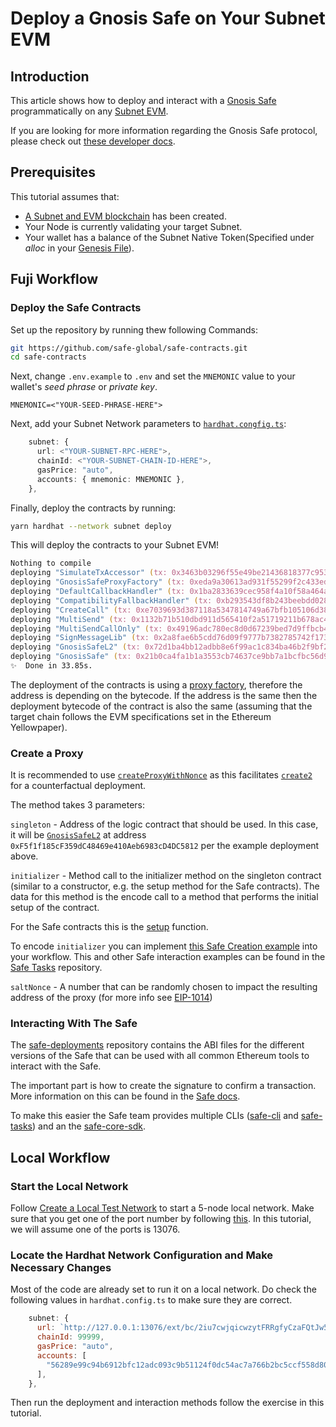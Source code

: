 # Deploy a Gnosis Safe on Your Subnet EVM

## Introduction
This article shows how to deploy and interact with a [Gnosis Safe](https://gnosis-safe.io/) programmatically on any [Subnet EVM](README.md).

If you are looking for more information regarding the Gnosis Safe protocol, please check out [these developer docs](https://docs.gnosis-safe.io/).

## Prerequisites
This tutorial assumes that:

- [A Subnet and EVM blockchain](./create-a-fuji-subnet.md) has been created.
- Your Node is currently validating your target Subnet.
- Your wallet has a balance of the Subnet Native Token(Specified under _alloc_ in your [Genesis File](./customize-a-subnet.md#genesis)).

## Fuji Workflow


### Deploy the Safe Contracts

Set up the repository by running thew following Commands:

```zsh
git https://github.com/safe-global/safe-contracts.git
cd safe-contracts
```

Next, change `.env.example` to `.env` and set the `MNEMONIC` value to your wallet's _seed phrase_ or _private key_.

```env
MNEMONIC=<"YOUR-SEED-PHRASE-HERE">
```

Next, add your Subnet Network parameters to [`hardhat.congfig.ts`](https://github.com/safe-global/safe-contracts/blob/main/hardhat.config.ts):

```ts
    subnet: {
      url: <"YOUR-SUBNET-RPC-HERE">,
      chainId: <"YOUR-SUBNET-CHAIN-ID-HERE">,
      gasPrice: "auto",
      accounts: { mnemonic: MNEMONIC },
    },
```


Finally, deploy the contracts by running:

```zsh
yarn hardhat --network subnet deploy
```

This will deploy the contracts to your Subnet EVM!

```zsh
Nothing to compile
deploying "SimulateTxAccessor" (tx: 0x3463b03296f55e49be21436818377c953b2719c8d1da43d577bc55910f0ca82a)...: deployed at 0xe336d36FacA76840407e6836d26119E1EcE0A2b4 with 237301 gas
deploying "GnosisSafeProxyFactory" (tx: 0xeda9a30613ad931f55299f2c433ede3fbe1ea2fe1732f826eb7e907b777b5d35)...: deployed at 0xE3573540ab8A1C4c754Fd958Dc1db39BBE81b208 with 865918 gas
deploying "DefaultCallbackHandler" (tx: 0x1ba2833639cec958f4a10f58a464a1e3c8157e3e146a006bc7b2e4d878ae7104)...: deployed at 0x8B3BC4270BE2abbB25BC04717830bd1Cc493a461 with 541390 gas
deploying "CompatibilityFallbackHandler" (tx: 0xb293543df8b243beebdd028db7a8424a4c35fce4f41048c1c27dc25da129a227)...: deployed at 0x7B4982e1F7ee384F206417Fb851a1EB143c513F9 with 1235752 gas
deploying "CreateCall" (tx: 0xe7039693d387118a5347814749a67bfb105106d385a60de1428bed3d2bb86233)...: deployed at 0x55a4eDd8A2c051079b426E9fbdEe285368824a89 with 294075 gas
deploying "MultiSend" (tx: 0x1132b71b510dbd911d565410f2a51719211b678ac467ab4ed7e04a89662fd682)...: deployed at 0xB8a934dcb74d0E3d1DF6Bce0faC12cD8B18801eD with 189518 gas
deploying "MultiSendCallOnly" (tx: 0x49196adc780ec8d0d67239bed7d9ffbcb4725ab282f7f008fb0cf9cec252c9da)...: deployed at 0xa1E47689f396fED7d18D797d9D31D727d2c0d483 with 141745 gas
deploying "SignMessageLib" (tx: 0x2a8fae6b5cdd76d09f9777b7382785742f173c4db4270f00f22ad9592cdbc424)...: deployed at 0xe17bDC68168d07c1776c362d596adaa5d52A1De7 with 261758 gas
deploying "GnosisSafeL2" (tx: 0x72d1ba4bb12adbb8e6f99ac1c834ba46b2f9bf2b7741a65c30ed6871e13f394c)...: deployed at 0xF5f1f185cF359dC48469e410Aeb6983cD4DC5812 with 5268965 gas
deploying "GnosisSafe" (tx: 0x21b0ca4fa1b1a3553cb74637ce9bb7a1bcfbc56d9c2d1651bd1963c80c941d11)...: deployed at 0x768AF58E63775354938e9F3FEdB764F601c038b4 with 5086960 gas
✨  Done in 33.85s.
```

The deployment of the contracts is using a [proxy factory](https://github.com/safe-global/safe-contracts/blob/v1.3.0/contracts/proxies/GnosisSafeProxyFactory.sol), therefore the address is depending on the bytecode. If the address is the same then the deployment bytecode of the contract is also the same (assuming that the target chain follows the EVM specifications set in the Ethereum Yellowpaper).

### Create a Proxy

It is recommended to use [`createProxyWithNonce`](https://github.com/safe-global/safe-contracts/blob/c36bcab46578a442862d043e12a83fec41143dec/contracts/proxies/GnosisSafeProxyFactory.sol#L61) as this facilitates [`create2`](https://docs.openzeppelin.com/cli/2.8/deploying-with-create2) for a counterfactual deployment.

The method takes 3 parameters:

`singleton` - Address of the logic contract that should be used. In this case, it will be [`GnosisSafeL2`](https://github.com/safe-global/safe-contracts/blob/v1.3.0/contracts/GnosisSafeL2.sol) at address `0xF5f1f185cF359dC48469e410Aeb6983cD4DC5812` per the example deployment above.

`initializer` - Method call to the initializer method on the singleton contract (similar to a constructor, e.g. the setup method for the Safe contracts). The data for this method is the encode call to a method that performs the initial setup of the contract.



For the Safe contracts this is the [setup](https://github.com/safe-global/safe-contracts/blob/v1.3.0/contracts/GnosisSafe.sol#L66-L84) function.

To encode `initializer` you can implement [this Safe Creation example](https://github.com/5afe/safe-tasks/blob/master/src/creation.ts) into your workflow. This and other Safe interaction examples can be found in the [Safe Tasks](https://github.com/5afe/safe-tasks/tree/master/src) repository.

`saltNonce` - A number that can be randomly chosen to impact the resulting address of the proxy (for more info see [EIP-1014](https://eips.ethereum.org/EIPS/eip-1014))

### Interacting With The Safe
The [safe-deployments](https://github.com/safe-global/safe-deployments) repository contains the ABI files for the different versions of the Safe that can be used with all common Ethereum tools to interact with the Safe.

The important part is how to create the signature to confirm a transaction. More information on this can be found in the [Safe docs](https://docs.gnosis-safe.io/contracts/signatures).

To make this easier the Safe team provides multiple CLIs ([safe-cli](https://github.com/5afe/safe-cli#safe-cli) and [safe-tasks](https://github.com/5afe/safe-tasks#gnosis-safe-tasks)) and an the [safe-core-sdk](https://github.com/safe-global/safe-core-sdk/tree/main/packages/safe-core-sdk#safe-core-sdk).


## Local Workflow

### Start the Local Network

Follow [Create a Local Test Network](../quickstart/create-a-local-test-network.md#avalanche-network-runner) to start a 5-node local network. Make sure that you get one of the port number by following [this](../quickstart/create-a-local-test-network.md#retrieve-all-nodes). In this tutorial, we will assume one of the ports is 13076.

### Locate the Hardhat Network Configuration and Make Necessary Changes

Most of the code are already set to run it on a local network. Do check the following values in `hardhat.config.ts` to make sure they are correct.

```js
    subnet: {
      url: `http://127.0.0.1:13076/ext/bc/2iu7cwjqicwzytFRRgfyCzaFQtJw53C7WSoDEU7KWRo8mhVFRj/rpc`,
      chainId: 99999,
      gasPrice: "auto",
      accounts: [
        "56289e99c94b6912bfc12adc093c9b51124f0dc54ac7a766b2bc5ccf558d8027",
      ],
    },
```

Then run the deployment and interaction methods follow the exercise in this tutorial. 
